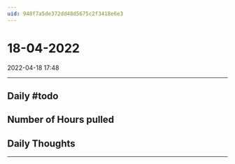 ```yaml
---
uid: 948f7a5de372dd48d5675c2f3418e6e3
---
```


# 18-04-2022
2022-04-18 17:48

---


## Daily #todo 

## Number of Hours pulled 

## Daily Thoughts




--- 
